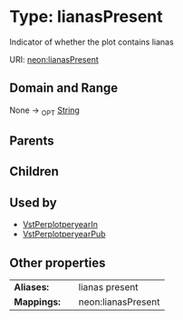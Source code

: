 
# Type: lianasPresent


Indicator of whether the plot contains lianas

URI: [neon:lianasPresent](https://data.neonscience.org/lianasPresent)


## Domain and Range

None ->  <sub>OPT</sub> [String](types/String.md)

## Parents


## Children


## Used by

 * [VstPerplotperyearIn](VstPerplotperyearIn.md)
 * [VstPerplotperyearPub](VstPerplotperyearPub.md)

## Other properties

|  |  |  |
| --- | --- | --- |
| **Aliases:** | | lianas present |
| **Mappings:** | | neon:lianasPresent |

